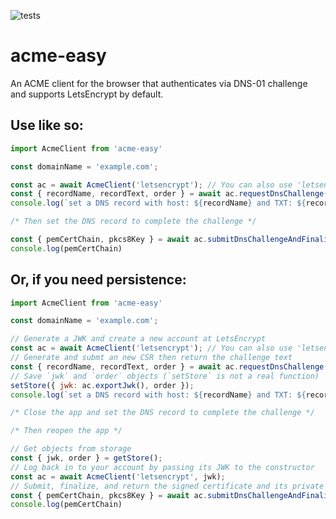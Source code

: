 ![tests](https://github.com/JonahGroendal/acme-easy/actions/workflows/node.js.yml/badge.svg)
# acme-easy
An ACME client for the browser that authenticates via DNS-01 challenge and supports LetsEncrypt by default.

## Use like so:
```javascript
import AcmeClient from 'acme-easy'

const domainName = 'example.com';

const ac = await AcmeClient('letsencrypt'); // You can also use 'letsencrypt-staging' for testing
const { recordName, recordText, order } = await ac.requestDnsChallenge(domainName);
console.log(`set a DNS record with host: ${recordName} and TXT: ${recordText}`);

/* Then set the DNS record to complete the challenge */

const { pemCertChain, pkcs8Key } = await ac.submitDnsChallengeAndFinalize(order);
console.log(pemCertChain)
```

## Or, if you need persistence:
```javascript
import AcmeClient from 'acme-easy'

const domainName = 'example.com';

// Generate a JWK and create a new account at LetsEncrypt
const ac = await AcmeClient('letsencrypt'); // You can also use 'letsencrypt-staging' for testing
// Generate and submt an new CSR then return the challenge text
const { recordName, recordText, order } = await ac.requestDnsChallenge(domainName);
// Save `jwk` and `order` objects (`setStore` is not a real function)
setStore({ jwk: ac.exportJwk(), order });
console.log(`set a DNS record with host: ${recordName} and TXT: ${recordText}`);

/* Close the app and set the DNS record to complete the challenge */

/* Then reopen the app */

// Get objects from storage
const { jwk, order } = getStore();
// Log back in to your account by passing its JWK to the constructor
const ac = await AcmeClient('letsencrypt', jwk);
// Submit, finalize, and return the signed certificate and its private key
const { pemCertChain, pkcs8Key } = await ac.submitDnsChallengeAndFinalize(order);
console.log(pemCertChain)
```

